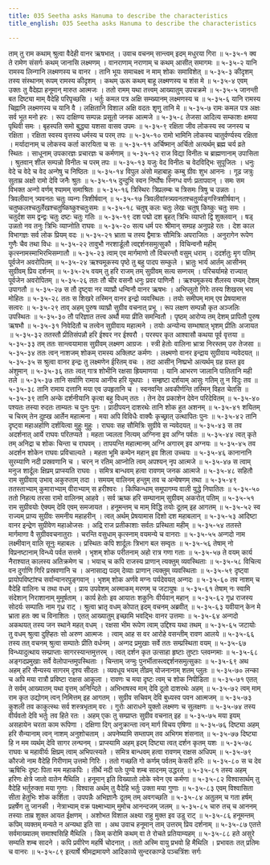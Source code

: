 ```yaml
---
title: 035 Seetha asks Hanuma to describe the characteristics
title_english: 035 Seetha asks Hanuma to describe the characteristics

---
```

<div class="audioEmbed"  caption="श्रीराम-हरिसीताराममूर्ति-घनपाठिभ्यां वचनम्" src="https://archive.org/download/Ramayana-recitation-Sriram-harisItArAmamUrti-Ghanapaati-v2/Kanda_5/Kanda_5_SK-035-Seetha_asks_Hanuma_to_describe_the_characteristics.mp3"></div>
ताम् तु राम कथाम् श्रुत्वा वैदेही वानर ऋषभात् ।  
उवाच वचनम् सान्त्वम् इदम् मधुरया गिरा ॥ ५-३५-१  
क्व ते रामेण संसर्गः कथम् जानासि लक्ष्मणम् ।  
वानराणाम् नराणाम् च कथम् आसीत् समागमः ॥ ५-३५-२  
यानि रामस्य लिन्गानि लक्ष्मणस्य च वानर ।  
तानि भूयः समाचक्ष्व न माम् शोकः समाविशेत् ॥ ५-३५-३  
कीदृशम् तस्य संस्थानम् रूपम् रामस्य कीदृशम् ।  
कथम् ऊरू कथम् बाहू लक्ष्मणस्य च शंस मे ॥ ५-३५-४  
एवम् उक्तः तु वैदेह्या हनूमान् मारुत आत्मजः ।  
ततो रामम् यथा तत्त्वम् आख्यातुम् उपचक्रमे ॥ ५-३५-५  
जानन्ती बत दिष्ट्या माम् वैदेहि परिपृच्छसि ।  
भर्तुः कमल पत्र अक्षि सम्ख्यानम् लक्ष्मणस्य च ॥ ५-३५-६  
यानि रामस्य चिह्नानि लक्ष्मणस्य च यानि वै ।  
लक्षितानि विशाल अक्षि वदतः शृणु तानि मे ॥ ५-३५-७  
रामः कमल पत्र अक्षः सर्व भूत मनो हरः ।  
रूप दाक्षिण्य सम्पन्नः प्रसूतो जनक आत्मजे ॥ ५-३५-८  
तेजसा आदित्य सम्काशः क्षमया पृथिवी समः ।  
बृहस्पति समो बुद्ध्या यशसा वासव उपमः ॥ ५-३५-९  
रक्षिता जीव लोकस्य स्व जनस्य च रक्षिता ।  
रक्षिता स्वस्य वृत्तस्य धर्मस्य च परम् तपः ॥ ५-३५-१०  
रामो भामिनि लोकस्य चातुर्वर्ण्यस्य रक्षिता ।  
मर्यादानाम् च लोकस्य कर्ता कारयिता च सः ॥ ५-३५-११  
अर्चिष्मान् अर्चितो अत्यर्थम् ब्रह्म चर्य व्रते स्थितः ।  
साधूनाम् उपकारज्ञः प्रचारज्ञः च कर्मणाम् ॥ ५-३५-१२  
राज विद्या विनीतः च ब्राह्मणानाम् उपासिता ।  
श्रुतवान् शील सम्पन्नो विनीतः च परम् तपः ॥ ५-३५-१३  
यजुः वेद विनीतः च वेदविद्भिः सुपूजितः ।  
धनुः वेदे च वेदे च वेद अन्गेषु च निष्ठितः ॥ ५-३५-१४  
विपुल अंसो महाबाहुः कम्बु ग्रीवः शुभ आननः ।  
गूढ जत्रुः सुताम्र अक्षो रामो देवि जनैः श्रुतः ॥ ५-३५-१५  
दुन्दुभि स्वन निर्घोषः स्निग्ध वर्णः प्रतापवान् ।  
समः सम विभक्त अन्गो वर्णम् श्यामम् समाश्रितः ॥ ५-३५-१६  
त्रिस्थिरः त्रिप्रलम्बः च त्रिसमः त्रिषु च उन्नतः ।  
त्रिवलीवान् त्र्यवनतः चतुः व्यन्गः त्रिशीर्षवान् ॥ ५-३५-१७  
त्रिवलीवांस्त्र्यवनतश्चतुर्व्यङ्गस्त्रिशीर्षवान् ।  
चतुष्कलश्चतुर्लेखश्चतुष्किष्कुश्चतुःसमः ॥ ५-३५-१८  
चतुष् कलः चतुः लेखः चतुष् किष्कुः चतुः समः ।  
चतुर्दश सम द्वन्द्वः चतुः दष्टः चतुः गतिः ॥ ५-३५-१९  
दश पद्मो दश बृहत् त्रिभिः व्याप्तो द्वि शुक्लवान् ।  
षड् उन्नतो नव तनुः त्रिभिः व्याप्नोति राघवः ॥ ५-३५-२०  
सत्य धर्म परः श्रीमान् सम्ग्रह अनुग्रहे रतः ।  
देश काल विभागज्ञः सर्व लोक प्रियम् वदः ॥ ५-३५-२१  
भ्राता च तस्य द्वैमात्रः सौमित्रिः अपराजितः ।  
अनुरागेन रूपेण गुणैः चैव तथा विधः ॥ ५-३५-२२  
तावुभौ नरशार्डूलौ त्वद्दर्शनसमुत्सुकौ ।  
विचिन्वनौ महीम् कृत्स्नामस्माभिरभिसम्गातौ ॥ ५-३५-२३  
त्वाम् एव मार्गमाणो तौ विचरन्तौ वसुम् धराम् ।  
ददर्शतुः मृग पतिम् पूर्वजेन अवरोपितम् ॥ ५-३५-२४  
ऋश्यमूकस्य पृष्ठे तु बहु पादप सम्कुले ।  
भ्रातुः भार्य आर्तम् आसीनम् सुग्रीवम् प्रिय दर्शनम् ॥ ५-३५-२५  
वयम् तु हरि राजम् तम् सुग्रीवम् सत्य सम्गरम् ।  
परिचर्यामहे राज्यात् पूर्वजेन अवरोपितम् ॥ ५-३५-२६  
ततः तौ चीर वसनौ धनुः प्रवर पाणिनौ ।  
ऋश्यमूकस्य शैलस्य रम्यम् देशम् उपागतौ ॥ ५-३५-२७  
स तौ दृष्ट्वा नर व्याघ्रौ धन्विनौ वानर ऋषभः ।  
अभिप्लुतो गिरेः तस्य शिखरम् भय मोहितः ॥ ५-३५-२८  
ततः स शिखरे तस्मिन् वानर इन्द्रो व्यवस्थितः ।  
तयोः समीपम् माम् एव प्रेषयामास सत्वरः ॥ ५-३५-२९  
ताव् अहम् पुरुष व्याघ्रौ सुग्रीव वचनात् प्रभू ।  
रूप लक्षण सम्पन्नौ कृत अञ्जलिः उपस्थितः ॥ ५-३५-३०  
तौ परिज्ञात तत्त्व अर्थौ मया प्रीति समन्वितौ ।  
पृष्ठम् आरोप्य तम् देशम् प्रापितौ पुरुष ऋषभौ ॥ ५-३५-३१  
निवेदितौ च तत्त्वेन सुग्रीवाय महात्मने ।  
तयोः अन्योन्य सम्भाषात् भृशम् प्रीतिः अजायत ॥ ५-३५-३२  
ततस्तौ प्रीतिसंपन्नौ हरि ईश्वर नर ईश्वरौ ।  
परस्पर कृत आश्वासौ कथया पूर्व वृत्तया ॥ ५-३५-३३  
तम् ततः सान्त्वयामास सुग्रीवम् लक्ष्मण आग्रजः ।  
स्त्री हेतोः वालिना भ्रात्रा निरस्तम् उरु तेजसा ॥ ५-३५-३४  
ततः त्वन् नाशजम् शोकम् रामस्य अक्लिष्ट कर्मणः ।  
लक्ष्मणो वानर इन्द्राय सुग्रीवाय न्यवेदयत् ॥ ५-३५-३५  
स श्रुत्वा वानर इन्द्रः तु लक्ष्मणेन ईरितम् वचः ।  
तदा आसीन् निष्प्रभो अत्यर्थम् ग्रह ग्रस्त इव अंशुमान् ॥ ५-३५-३६  
ततः त्वत् गात्र शोभीनि रक्षसा ह्रियमाणया ।  
यानि आभरण जालानि पातितानि मही तले ॥ ५-३५-३७  
तानि सर्वाणि रामाय आनीय हरि यूथपाः ।  
सम्हृष्टा दर्शयाम् आसुः गतिम् तु न विदुः तव ॥ ५-३५-३८  
तानि रामाय दत्तानि मया एव उपहृतानि च ।  
स्वनवन्ति अवकीर्णन्ति तस्मिन् विहत चेतसि ॥ ५-३५-३९  
तानि अन्के दर्शनीयानि कृत्वा बहु विधम् ततः ।  
तेन देव प्रकाशेन देवेन परिदेवितम् ॥ ५-३५-४०  
पश्यतः तस्या रुदतः ताम्यतः च पुनः पुनः ।  
प्रादीपयन् दाशरथेः तानि शोक हुत अशनम् ॥ ५-३५-४१  
शयितम् च चिरम् तेन दुह्ख आर्तेन महात्मना ।  
मया अपि विविधैः वाक्यैः कृच्छ्रात् उत्थापितः पुनः ॥ ५-३५-४२  
तानि दृष्ट्वा महाअर्हाणि दर्शयित्वा मुहुः मुहुः ।  
राघवः सह सौमित्रिः सुग्रीवे स न्यवेदयत् ॥ ५-३५-४३  
स तव अदर्शनात् आर्ये राघवः परितप्यते ।  
महता ज्वलता नित्यम् अग्निना इव अग्नि पर्वतः ॥ ५-३५-४४  
त्वत् कृते तम् अनिद्रा च शोकः चिन्ता च राघवम् ।  
तापयन्ति महात्मानम् अग्नि अगारम् इव अग्नयः ॥ ५-३५-४५  
तव अदर्शन शोकेन राघवः प्रविचाल्यते ।  
महता भूमि कम्पेन महान् इव शिला उच्चयः ॥ ५-३५-४६  
कानानानि सुरम्याणि नदी प्रस्रवणानि च ।  
चरन् न रतिम् आप्नोति त्वम् अपश्यन् नृप आत्मजे ॥ ५-३५-४७  
स त्वाम् मनुज शार्दूलः क्षिप्रम् प्राप्स्यति राघवः ।  
समित्र बान्धवम् हत्वा रावणम् जनक आत्मजे ॥ ५-३५-४८  
सहितौ राम सुग्रीवाव् उभाव् अकुरुताम् तदा ।  
समयम् वालिनम् हन्तुम् तव च अन्वेषणम् तथा ॥ ५-३५-४९  
ततस्ताभ्याम् कुमाराभ्याम् वीराभ्याम् स हरीश्वरः ।  
किष्किन्धाम् समूपागम्य वाली युद्धे निपातितः ॥ ५-३५-५०  
ततो निहत्य तरसा रामो वालिनम् आहवे ।  
सर्व ऋष्क हरि सम्घानाम् सुग्रीवम् अकरोत् पतिम् ॥ ५-३५-५१  
राम सुग्रीवयोः ऐक्यम् देवि एवम् समजायत ।  
हनूमन्तम् च माम् विद्धि तयोः दूतम् इह आगतम् ॥ ५-३५-५२  
स्व राज्यम् प्राप्य सुग्रीवः समनीय महाहरीन् ।  
त्वत् अर्थम् प्रेषयामास दिशो दश महाबलान् ॥ ५-३५-५३  
आदिष्टा वानर इन्द्रेण सुग्रीवेण महाओजसः ।  
अद्रि राज प्रतीकाशाः सर्वतः प्रस्थिता महीम् ॥ ५-३५-५४  
ततस्ते मार्गमाणा वै सुग्रीववचनातुराः ।  
चरन्ति वसुधाम् कृत्स्नाम् वयमन्ये च वानराः ॥ ५-३५-५५  
अन्गदो नाम लक्ष्मीवान् वालि सूनुः महाबलः ।  
प्रस्थितः कपि शार्दूलः त्रिभाग बल सम्वृतः ॥ ५-३५-५६  
तेषाम् नो विप्रनष्टानाम् विन्ध्ये पर्वत सत्तमे ।  
भृशम् शोक परीतनाम् अहो रात्र गणा गताः ॥ ५-३५-५७  
ते वयम् कार्य नैराश्यात् कालस्य अतिक्रमेण च ।  
भयाच् च कपि राजस्य प्राणान् त्यक्तुम् व्यवस्थिताः ॥ ५-३५-५८  
विचित्य वन दुर्गाणि गिरि प्रस्रवणानि च ।  
अनासाद्य पदम् देव्याः प्राणान् त्यक्तुम् व्यवस्थिताः ॥ ५-३५-५९  
दृष्ट्वा प्रायोपविष्टांश्च सर्वान्वानरपुङ्गवान् ।  
भृशम् शोक अर्णवे मग्नः पर्यदेवयत् अन्गदः ॥ ५-३५-६०  
तव नाशम् च वैदेहि वालिनः च तथा वधम् ।  
प्राय उपवेशम् अस्माकम् मरणम् च जटायुषः ॥ ५-३५-६१  
तेषाम् नः स्वामि संदेशान् निराशानाम् मुमूर्षताम् ।  
कार्य हेतोः इव आयातः शकुनिः वीर्यवान् महान् ॥ ५-३५-६२  
गृध्र राजस्य सोदर्यः सम्पातिः नाम गृध्र राट् ।  
श्रुत्वा भ्रातृ वधम् कोपात् इदम् वचनम् अब्रवीत् ॥ ५-३५-६३  
यवीयान् केन मे भ्राता हतः क्व च विनाशितः ।  
एतत् आख्यातुम् इच्छामि भवद्भिः वानर उत्तमाः ॥ ५-३५-६४  
अन्गदो अकथयत् तस्य जन स्थाने महत् वधम् ।  
रक्षसा भीम रूपेण त्वाम् उद्दिश्य यथा तथम् ॥ ५-३५-६५  
जटायोः तु वधम् श्रुत्वा दुह्हितः सो अरुण आत्मजः ।  
त्वाम् आह स वर आरोहे वसन्तीम् रावण आलये ॥ ५-३५-६६  
तस्य तत् वचनम् श्रुत्वा सम्पातेः प्रीति वर्धनम् ।  
अन्गद प्रमुखाः सर्वे ततः सम्प्रस्थिता वयम् ॥ ५-३५-६७  
विन्ध्यादुत्थाय सम्प्राप्ताः सागरस्यान्तमुत्तरम् ।  
त्वत् दर्शन कृत उत्साहा हृष्टाः तुष्टाः प्लवम्गमाः ॥ ५-३५-६८  
अङ्गदप्रमुखाः सर्वे वेलोपान्तमुपस्थिताः ।  
चिन्ताम् जग्मुः पुनर्भीतास्त्वद्दर्शनसमुत्सुकाः ॥ ५-३५-६९  
अथ अहम् हरि सैन्यस्य सागरम् दृश्य सीदतः ।  
व्यवधूय भयम् तीव्रम् योजनानाम् शतम् प्लुतः ॥ ५-३५-७०  
लन्का च अपि मया रात्रौ प्रविष्टा राक्षस आकुला ।  
रावणः च मया दृष्टः त्वम् च शोक निपीडिता ॥ ५-३५-७१  
एतत् ते सर्वम् आख्यातम् यथा वृत्तम् अनिन्दिते ।  
अभिभाषस्व माम् देवि दूतो दाशरथेः अहम् ॥ ५-३५-७२  
त्वम् माम् राम कृत उद्योगम् त्वन् निमित्तम् इह आगतम् ।  
सुग्रीव सचिवम् देवि बुध्यस्व पवन आत्मजम् ॥ ५-३५-७३  
कुशली तव काकुत्स्थः सर्व शस्त्रभृताम् वरः ।  
गुरोः आराधने युक्तो लक्ष्मणः च सुलक्षणः ॥ ५-३५-७४  
तस्य वीर्यवतो देवि भर्तुः तव हिते रतः ।  
अहम् एकः तु सम्प्राप्तः सुग्रीव वचनात् इह ॥ ५-३५-७५  
मया इयम् असहायेन चरता काम रूपिणा ।  
दक्षिणा दिग् अनुक्रान्ता त्वन् मार्ग विचय एषिणा ॥ ५-३५-७६  
दिष्ट्या अहम् हरि सैन्यानाम् त्वन् नाशम् अनुशोचताम् ।  
अपनेष्यामि सम्तापम् तव अभिगम शंसनात् ॥ ५-३५-७७  
दिष्ट्या हि न मम व्यर्थम् देवि सागर लन्घनम् ।  
प्राप्स्यामि अहम् इदम् दिष्ट्या त्वत् दर्शन कृतम् यशः ॥ ५-३५-७८  
राघवः च महावीर्यः क्षिप्रम् त्वाम् अभिपत्स्यते ।  
समित्र बान्धवम् हत्वा रावणम् राक्षस अधिपम् ॥ ५-३५-७९  
कौरजो नाम वैदेहि गिरीणाम् उत्तमो गिरिः ।  
ततो गच्छति गो कर्णम् पर्वतम् केसरी हरिः ॥ ५-३५-८०  
स च देव ऋषिभिः दृष्टः पिता मम महाकपिः ।  
तीर्थे नदी पतेः पुण्ये शम्ब सादनम् उद्धरत् ॥ ५-३५-८१  
तस्य अहम् हरिणः क्षेत्रे जातो वातेन मैथिलि ।  
हनूमान् इति विख्यातो लोके स्वेन एव कर्मणा ॥ ५-३५-८२  
विश्वासार्थम् तु वैदेहि भर्तुरुक्ता मया गुणाः ।  
विश्वास अर्थम् तु वैदेहि भर्तुः उक्ता मया गुणाः ॥ ५-३५-८३  
एवम् विश्वासिता सीता हेतुभिः शोक कर्शिता ।  
उपपन्नैः अभिज्ञानैः दूतम् तम् अवगच्छति ॥ ५-३५-८४  
अतुलम् च गता हर्षम् प्रहर्षेण तु जानकी ।  
नेत्राभ्याम् वक्र पक्ष्माभ्याम् मुमोच आनन्दजम् जलम् ॥ ५-३५-८५  
चारु तच् च आननम् तस्याः ताम्र शुक्ल आयत ईक्षणम् ।  
अशोभत विशाल अक्ष्या राहु मुक्त इव उडु राट् ॥ ५-३५-८६  
हनूमन्तम् कपिम् व्यक्तम् मन्यते न अन्यथा इति सा ।  
अथ उवाच हनूमान् ताम् उत्तरम् प्रिय दर्शनाम् ॥ ५-३५-८७  
एतत्ते सर्वमाख्यातम् समाश्वसिहि मैथिलि ।  
किम् करोमि कथम् वा ते रोचते प्रतियाम्यहम् ॥ ५-३५-८८  
हते असुरे सम्यति शम्ब सादने ।  
कपि प्रवीरेण महर्षि चोदनात् ।  
ततो अस्मि वायु प्रभवो हि मैथिलि ।  
प्रभावतः तत् प्रतिमः च वानरः ॥ ५-३५-८९  
इत्यार्षे श्रीमद्रामायणे आदिकाव्ये सुन्दरकाण्डे पञ्चत्रिंशः सर्गः